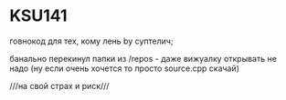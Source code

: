 # KSU141
говнокод для тех, кому лень
 by суптелич;
 
банально перекинул папки из /repos - даже вижуалку открывать не надо
(ну если очень хочется то просто source.cpp скачай)

///на свой страх и риск///
